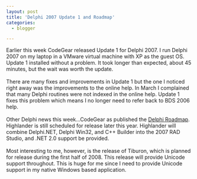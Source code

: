 ```yaml
---
layout: post
title: 'Delphi 2007 Update 1 and Roadmap'
categories:
  - blogger

---
```


Earlier this week CodeGear released Update 1 for Delphi 2007.  I run Delphi 2007 on my laptop in a VMware virtual machine with XP as the guest OS.  Update 1 installed without a problem.  It took longer than expected, about 45 minutes, but the wait was worth the update.<br /><br />There are many fixes and improvements in Update 1 but the one I noticed right away was the improvements to the online help.  In March I complained that many Delphi routines were not indexed in the online help.  Update 1 fixes this problem which means I no longer need to refer back to BDS 2006 help.<br /><br />Other Delphi news this week...CodeGear as published the <a href="http://dn.codegear.com/article/36620">Delphi Roadmap</a>.  Highlander is still scheduled for release later this year.  Highlander will combine Delphi.NET, Delphi Win32, and C++ Builder into the 2007 RAD Studio, and .NET 2.0 support be provided.<br /><br />Most interesting to me, however, is the release of Tiburon, which is planned for release during the first half of 2008.  This release will provide Unicode support throughout.  This is huge for me since I need to provide Unicode support in my native Windows based application.
